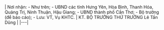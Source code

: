 | Nơi nhận: - Như trên; - UBND các tỉnh Hưng Yên, Hòa Bình, Thanh Hóa, Quảng Trị, Ninh Thuận, Hậu Giang; - UBND thành phố Cần Thơ; - Bộ trưởng (để báo cáo); - Lưu: VT, Vụ KHTC. | KT. BỘ TRƯỞNG THỨ TRƯỞNG Lê Tấn Dũng |
|---|